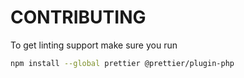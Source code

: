 # CONTRIBUTING

To get linting support make sure you run

```sh
npm install --global prettier @prettier/plugin-php
```
